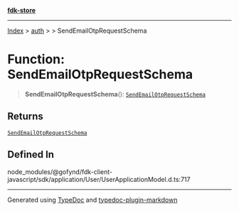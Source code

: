[**fdk-store**](../../../README.md)
***

[Index](../../../API.md) > [auth](../../README.md) > [<internal>](../README.md) > SendEmailOtpRequestSchema

# Function: SendEmailOtpRequestSchema

> **SendEmailOtpRequestSchema**(): [`SendEmailOtpRequestSchema`](../type-aliases/type-alias.SendEmailOtpRequestSchema.md)

## Returns

[`SendEmailOtpRequestSchema`](../type-aliases/type-alias.SendEmailOtpRequestSchema.md)

## Defined In

node\_modules/@gofynd/fdk-client-javascript/sdk/application/User/UserApplicationModel.d.ts:717

***
Generated using [TypeDoc](https://typedoc.org/) and [typedoc-plugin-markdown](https://www.npmjs.com/package/typedoc-plugin-markdown)
